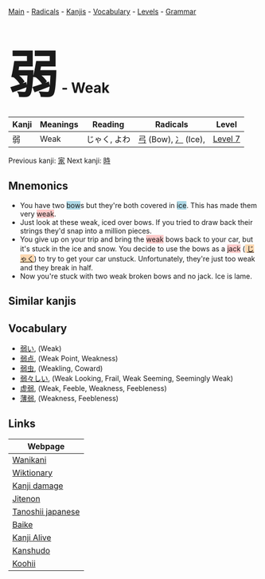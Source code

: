 <style> bigfont {font-size: 100px}</style>
[Main](../index.md) -
[Radicals](../radicals.md) -
[Kanjis](../kanjis.md) -
[Vocabulary](../vocabulary.md) -
[Levels](../levels.md) -
[Grammar](../grammar.md)
# <bigfont> 弱</bigfont> - Weak 

| Kanji | Meanings | Reading | Radicals | Level |
| --- | --- | --- | --- | --- |
| 弱 | Weak | じゃく, よわ | [弓](../radicals/弓.md) (Bow), [冫](../radicals/冫.md) (Ice),  | [Level 7](../levels/wk_level7.md) |

Previous kanji: [家](家.md) Next kanji: [時](時.md) 

## Mnemonics
 * You have two <span style="background-color:#ADD8E6"> bow</span>s but they're both covered in <span style="background-color:#ADD8E6"> ice</span>. This has made them very <span style="background-color:#ffcccb"> weak</span>.
* Just look at these weak, iced over bows. If you tried to draw back their strings they'd snap into a million pieces.
* You give up on your trip and bring the <span style="background-color:#ffcccb"> weak</span> bows back to your car, but it's stuck in the ice and snow. You decide to use the bows as a <span style="background-color:#ffcccb"> jack</span> (<span style="background-color:#fed8b1"> [じゃく](https://jisho.org/search/じゃく)</span>) to try to get your car unstuck. Unfortunately, they're just too weak and they break in half.
* Now you're stuck with two weak broken bows and no jack. Ice is lame.


## Similar kanjis
 


## Vocabulary
 * [弱い](../vocabulary/弱.md), (Weak)
* [弱点](../vocabulary/弱.md), (Weak Point, Weakness)
* [弱虫](../vocabulary/弱.md), (Weakling, Coward)
* [弱々しい](../vocabulary/弱.md), (Weak Looking, Frail, Weak Seeming, Seemingly Weak)
* [虚弱](../vocabulary/弱.md), (Weak, Feeble, Weakness, Feebleness)
* [薄弱](../vocabulary/弱.md), (Weakness, Feebleness)



## Links 

| Webpage |
| --- |
| [Wanikani          ](https://www.wanikani.com/kanji/弱) |
| [Wiktionary        ](https://en.wiktionary.org/wiki/弱) |
| [Kanji damage      ](http://www.kanjidamage.com/kanji/search?utf8=✓&q=弱) |
| [Jitenon           ](https://jitenon.com/kanji/弱) |
| [Tanoshii japanese ](https://www.tanoshiijapanese.com/dictionary/kanji.cfm?k=弱) |
| [Baike             ](https://baike.baidu.com/item/弱) |
| [Kanji Alive       ](https://app.kanjialive.com/弱) |
| [Kanshudo          ](https://www.kanshudo.com/searchmn?q=弱) |
| [Koohii            ](https://kanji.koohii.com/study/kanji/弱) |
